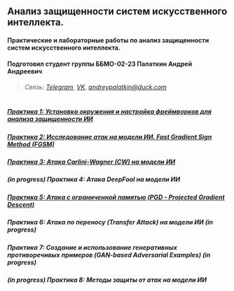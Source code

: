 ## Анализ защищенности систем искусственного интеллекта. 

#### Практические и лабораторные работы по анализ защищенности систем искусственного интеллекта.

#### Подготовил студент группы ББМО-02-23 Палаткин Андрей Андреевич

>######  Связь: [Telegram](https://t.me/aapalatkin), [VK](https://vk.com/netburst68), andreypalatkin@duck.com    
#
##### [Практика 1: Установка окружения и настройка фреймворков для анализа защищенности ИИ](ПР1)
##### [Практика 2: Исследование атак на модели ИИ. Fast Gradient Sign Method (FGSM)](ПР2)
##### [Практика 3: Атака Carlini-Wagner (CW) на модели ИИ](ПР3)
##### *(in progress)* Практика 4: Атака DeepFool на модели ИИ  
##### [Практика 5: Атака с ограниченной памятью (PGD - Projected Gradient Descent)](ПР5)
##### Практика 6: Атака по переносу (Transfer Attack) на модели ИИ *(in progress)*
##### Практика 7: Создание и использование генеративных противоречивых примеров (GAN-based Adversarial Examples) *(in progress)*
##### *(in progress)* Практика 8: Методы защиты от атак на модели ИИ  
